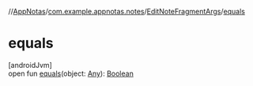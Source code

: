 //[AppNotas](../../../index.md)/[com.example.appnotas.notes](../index.md)/[EditNoteFragmentArgs](index.md)/[equals](equals.md)

# equals

[androidJvm]\
open fun [equals](equals.md)(object: [Any](https://kotlinlang.org/api/latest/jvm/stdlib/kotlin-stdlib/kotlin/-any/index.html)): [Boolean](https://kotlinlang.org/api/latest/jvm/stdlib/kotlin-stdlib/kotlin/-boolean/index.html)

